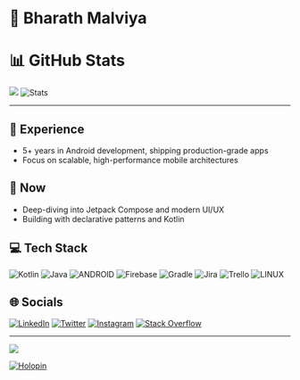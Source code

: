 # 👋 **Bharath Malviya**

# 📊 GitHub Stats
![](https://github-readme-stats.vercel.app/api/top-langs/?username=bharathkmalviya&theme=radical&hide_border=false&include_all_commits=true&count_private=true&layout=compact)
![Stats](https://github-readme-stats-bharathkmalviyas-projects.vercel.app/api?username=BharathKmalviya&show_icons=true&private=true&theme=transparent)

---
## 💼 Experience
- 5+ years in Android development, shipping production-grade apps
- Focus on scalable, high-performance mobile architectures

## 🚀 Now
- Deep-diving into Jetpack Compose and modern UI/UX
- Building with declarative patterns and Kotlin

## 💻 Tech Stack
![Kotlin](https://img.shields.io/badge/kotlin-%230095D5.svg?style=for-the-badge&logo=kotlin&logoColor=white) ![Java](https://img.shields.io/badge/java-%23ED8B00.svg?style=for-the-badge&logo=java&logoColor=white) ![ANDROID](https://img.shields.io/badge/android-%2320232a.svg?style=for-the-badge&logo=android&logoColor=%a4c639) ![Firebase](https://img.shields.io/badge/firebase-%23039BE5.svg?style=for-the-badge&logo=firebase) ![Gradle](https://img.shields.io/badge/Gradle-02303A.svg?style=for-the-badge&logo=Gradle&logoColor=white) ![Jira](https://img.shields.io/badge/jira-%230A0FFF.svg?style=for-the-badge&logo=jira&logoColor=white) ![Trello](https://img.shields.io/badge/Trello-%23026AA7.svg?style=for-the-badge&logo=Trello&logoColor=white) ![LINUX](https://img.shields.io/badge/Linux-FCC624?style=for-the-badge&logo=linux&logoColor=black)

## 🌐 Socials
[![LinkedIn](https://img.shields.io/badge/LinkedIn-%230077B5.svg?logo=linkedin&logoColor=white)](https://www.linkedin.com/in/bharath-k-malviya)
[![Twitter](https://img.shields.io/badge/Twitter-%231DA1F2.svg?logo=Twitter&logoColor=white)](https://twitter.com/BharathKmalviya)
[![Instagram](https://img.shields.io/badge/Instagram-%23E4405F.svg?logo=Instagram&logoColor=white)](https://instagram.com/i27_0_0_i)
[![Stack Overflow](https://img.shields.io/badge/-Stackoverflow-FE7A16?logo=stack-overflow&logoColor=white)](https://stackoverflow.com/users/14477511)

---
[![](https://visitcount.itsvg.in/api?id=bharathkmalviya&icon=2&color=0)](https://visitcount.itsvg.in)

[![Holopin](https://holopin.me/bharathkmalviya)](https://holopin.io/@bharathkmalviya)



